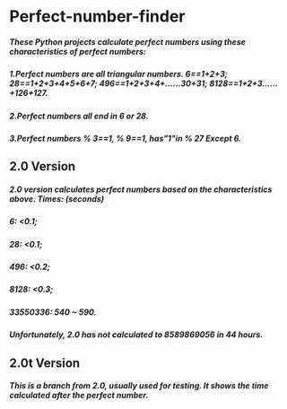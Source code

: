 # Perfect-number-finder
##### These Python projects calculate perfect numbers using these characteristics of perfect numbers:
##### 1.Perfect numbers are all triangular numbers. 6==1+2+3; 28==1+2+3+4+5+6+7; 496==1+2+3+4+……30+31; 8128==1+2+3……+126+127.
##### 2.Perfect numbers all end in 6 or 28.
##### 3.Perfect numbers % 3==1, % 9==1, has"1"in % 27 Except 6.
## 2.0 Version
##### 2.0 version calculates perfect numbers based on the characteristics above. Times: (seconds)
##### 6: <0.1;
##### 28: <0.1;
##### 496: <0.2;
##### 8128: <0.3;
##### 33550336: 540 ~ 590.
##### Unfortunately, 2.0 has not calculated to 8589869056 in 44 hours.
## 2.0t Version
##### This is a branch from 2.0, usually used for testing. It shows the time calculated after the perfect number.
